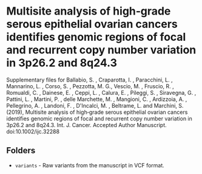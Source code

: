 # Multisite analysis of high‐grade serous epithelial ovarian cancers identifies genomic regions of focal and recurrent copy number variation in 3p26.2 and 8q24.3

Supplementary files for Ballabio, S. , Craparotta, I. , Paracchini, L. , Mannarino, L. , Corso, S. , Pezzotta, M. G., Vescio, M. , Fruscio, R. , Romualdi, C. , Dainese, E. , Ceppi, L. , Calura, E. , Pileggi, S. , Siravegna, G. , Pattini, L. , Martini, P. , delle Marchette, M. , Mangioni, C. , Ardizzoia, A. , Pellegrino, A. , Landoni, F. , D'Incalci, M. , Beltrame, L. and Marchini, S. (2019), Multisite analysis of high‐grade serous epithelial ovarian cancers identifies genomic regions of focal and recurrent copy number variation in 3p26.2 and 8q24.3. Int. J. Cancer. Accepted Author Manuscript. doi:10.1002/ijc.32288

## Folders

- `variants` - Raw variants from the manuscript in VCF format.
